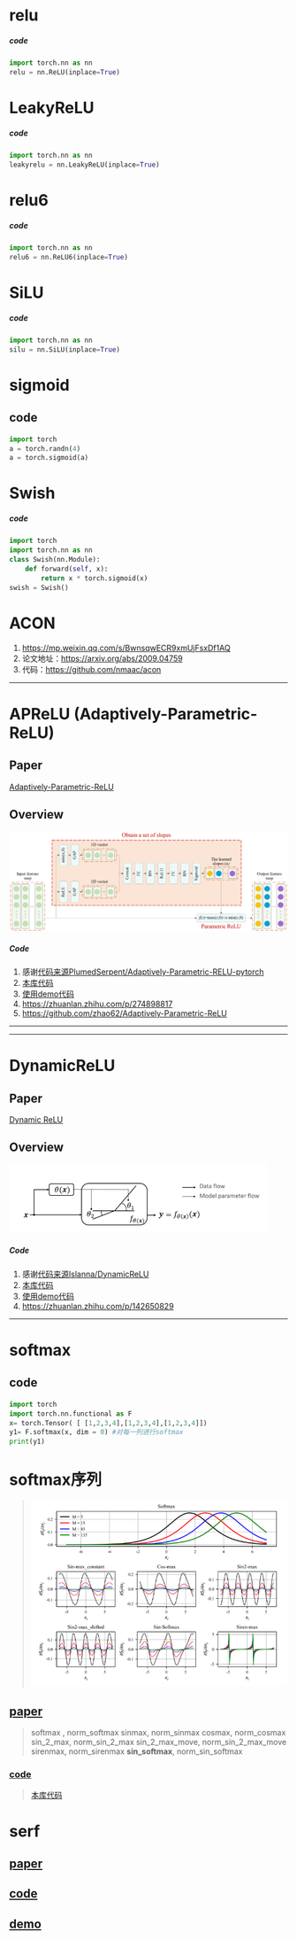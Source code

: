 # relu
##### code
```python
import torch.nn as nn
relu = nn.ReLU(inplace=True)
```

# LeakyReLU
##### code
```python
import torch.nn as nn
leakyrelu = nn.LeakyReLU(inplace=True)
```

# relu6
##### code
```python
import torch.nn as nn
relu6 = nn.ReLU6(inplace=True)
```

# SiLU
##### code
```python
import torch.nn as nn
silu = nn.SiLU(inplace=True)
```

# sigmoid
## code
```python
import torch
a = torch.randn(4)
a = torch.sigmoid(a)
```

# Swish
##### code
```python
import torch
import torch.nn as nn
class Swish(nn.Module):
    def forward(self, x):
        return x * torch.sigmoid(x)
swish = Swish()
```


# ACON
1. https://mp.weixin.qq.com/s/BwnsqwECR9xmUjFsxDf1AQ
2. 论文地址：https://arxiv.org/abs/2009.04759
3. 代码：https://github.com/nmaac/acon

***
# APReLU (Adaptively-Parametric-ReLU)
## Paper
[Adaptively-Parametric-ReLU](https://ieeexplore.ieee.org/document/8998530)

## Overview
![Adaptively-Parametric-ReLU](Basic-idea-of-APReLU.png)

##### Code
1. 感谢[代码来源PlumedSerpent/Adaptively-Parametric-RELU-pytorch](https://github.com/PlumedSerpent/Adaptively-Parametric-RELU-pytorch/blob/master/APReLU.py) 
2. [本库代码](APReLU.py)
3. [使用demo代码](../../../../test/cv/bases/activates/APReLUdemo.py)
4. https://zhuanlan.zhihu.com/p/274898817
5. https://github.com/zhao62/Adaptively-Parametric-ReLU
***

***
# DynamicReLU
## Paper
[Dynamic ReLU](https://arxiv.org/pdf/2003.10027.pdf)

## Overview
![DynamicReLU](DynamicReLU.png)

##### Code
1. 感谢[代码来源Islanna/DynamicReLU](https://github.com/Islanna/DynamicReLU) 
2. [本库代码](DynamicReLU.py)
3. [使用demo代码](../../../../test/cv/bases/activates/DynamicReLUdemo.py)
4. https://zhuanlan.zhihu.com/p/142650829
***

# softmax
## code
```python
import torch
import torch.nn.functional as F
x= torch.Tensor( [ [1,2,3,4],[1,2,3,4],[1,2,3,4]])
y1= F.softmax(x, dim = 0) #对每一列进行softmax
print(y1)
```

# softmax序列
> ![](softmaxseq.png)
## [paper](https://arxiv.org/pdf/2108.07153.pdf)
> softmax , norm_softmax 
    sinmax, norm_sinmax
    cosmax, norm_cosmax
    sin_2_max, norm_sin_2_max
    sin_2_max_move, norm_sin_2_max_move
    sirenmax, norm_sirenmax
    **sin_softmax**, norm_sin_softmax
### [code](https://github.com/slwang9353/Period-alternatives-of-Softmax)
> [本库代码](softmax_sequence.py)
    
# serf
## [paper](https://arxiv.org/pdf/2108.09598.pdf)
## [code](Serf.py)
## [demo](../../../../test/cv/bases/activates/test_serf.py)